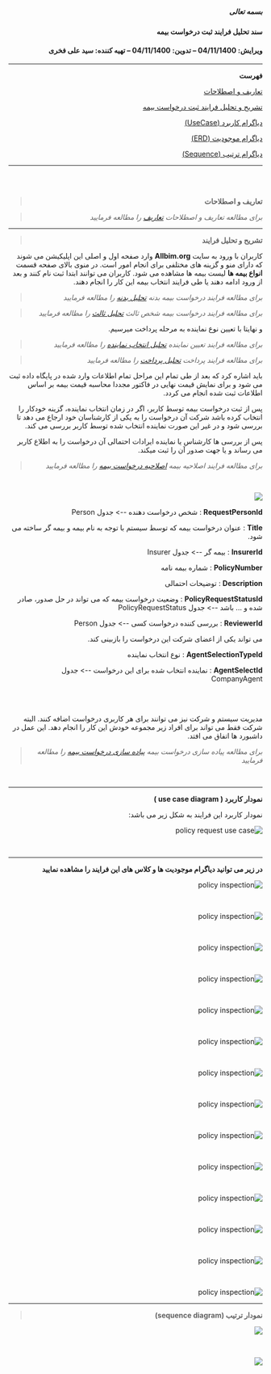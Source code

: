 <div dir="rtl" align="right">
    
    

##### بسمه تعالی

#### سند تحلیل فرایند ثبت درخواست بیمه

#### ویرایش: 04/11/1400 – تدوین: 04/11/1400 – تهیه کننده: سید علی فخری

****

**فهرست**


[تعاریف و اصطلاحات](#_Toc93951617)

[تشریح و تحلیل فرایند ثبت درخواست بیمه](#_Toc93951618)

[ دیاگرام کاربرد (UseCase)](#_Toc93951619)

[ دیاگرام موجودیت  (ERD)](#_Toc93951620)

[ دیاگرام ترتیب  (Sequence)](#_Toc93951621)






****

<br>
<br>

> **تعاریف و اصطلاحات**

> *برای مطالعه تعاریف و اصطلاحات [تعاریف](../common/CommonStructure.md) را مطالعه فرمایید*


****

> **تشریح و تحلیل فرایند**

کاربران با ورود به سایت **Allbim.org** وارد صفحه اول و اصلی این اپلیکیشن می شوند که دارای منو و گزینه های مختلفی برای انجام امور است.
در منوی بالای صفحه قسمت **انواع بیمه ها** لیست بیمه ها مشاهده می شود.
کاربران می توانند ابتدا ثبت نام کنند و بعد از ورود ادامه دهند یا طی فرایند انتخاب بیمه این کار را انجام دهند.

> *برای مطالعه فرایند درخواست بیمه بدنه [تحلیل بدنه](./BodyProcess.md) را مطالعه فرمایید*

> *برای مطالعه فرایند درخواست بیمه شخص ثالث [تحلیل ثالث](./ThirdProcess.md) را مطالعه فرمایید*

و نهایتا با تعیین نوع نماینده به مرحله پرداخت میرسیم.

> *برای مطالعه فرایند تعیین نماینده [تحلیل انتخاب نماینده](./AgentSelection.md) را مطالعه فرمایید*

> *برای مطالعه فرایند پرداخت [تحلیل پرداخت](../payment/FactorPaymentProcess.md) را مطالعه فرمایید*

باید اشاره کرد که بعد از طی تمام این مراحل تمام اطلاعات وارد شده در پایگاه داده ثبت می شود و برای نمایش قیمت نهایی در فاکتور مجددا محاسبه قیمت بیمه بر اساس اطلاعات ثبت شده انجام می کردد.


پس از ثبت درخواست بیمه توسط کاربر، اگر در زمان انتخاب نماینده، گزینه خودکار را انتخاب کرده باشد شرکت آن درخواست را به یکی از کارشناسان خود ارجاع می دهد تا بررسی شود و در غیر این صورت نماینده انتخاب شده توسط کاربر بررسی می کند.

پس از بررسی ها کارشناس یا نماینده ایرادات احتمالی آن درخواست را به اطلاع کاربر می رساند و یا جهت صدور آن را ثبت میکند.

> *برای مطالعه فرایند اصلاحیه بیمه [اصلاحیه درخواست بیمه](./PolicyRequestComment.md) را مطالعه فرمایید*

<br>

![](PolicyRequest.PNG)

**RequestPersonId** : شخص درخواست دهنده --> جدول Person

**Title** : عنوان درخواست بیمه که توسط سیستم با توجه به نام بیمه و بیمه گر ساخته می شود.

**InsurerId** : بیمه گر --> جدول Insurer

**PolicyNumber** : شماره بیمه نامه

**Description** : توضیحات احتمالی

**PolicyRequestStatusId** : وضعیت درخواست بیمه که می تواند در حل صدور، صادر شده و ... باشد --> جدول PolicyRequestStatus

**ReviewerId** : بررسی کننده درخواست کسی --> جدول Person

می تواند یکی از اعضای شرکت این درخواست را بازبینی کند.

**AgentSelectionTypeId** : نوع انتخاب نماینده  

**AgentSelectId** : نماینده انتخاب شده برای این درخواست --> جدول CompanyAgent


<br>


<br>

مدیریت سیستم و شرکت نیز می توانند برای هر کاربری درخواست اضافه کنند.
البته شرکت فقط می تواند برای افراد زیر مجموعه خودش این کار را انجام دهد. این عمل در داشبورد ها اتفاق می افتد.

> *برای مطالعه پیاده سازی درخواست بیمه [پیاده سازی درخواست بیمه](./PolicyRequestBussiness.md) را مطالعه فرمایید*

<br>


****

 **نمودار کاربرد ( use case diagram )**

نمودار کاربرد این فرایند به شکل زیر می باشد:

![](PolicyRequestUsecse.PNG "policy request use case")









<br>

****

**در زیر می توانید دیاگرام موجودیت ها و کلاس های این فرایند را مشاهده نمایید**

![](policyRequestInspection.bmp "policy inspection")


<br>

![](policyRequestIssue.bmp "policy inspection")


<br>

![](Agent.bmp "policy inspection")

<br>

![](article.bmp "policy inspection")

<br>

![](CentralRule.bmp "policy inspection")


<br>


![](CompanyInsurer.bmp "policy inspection")


<br>


![](Company.bmp "policy inspection")

<br>


![](Diagram1.bmp "policy inspection")

<br>


![](Insurance.bmp "policy inspection")


<br>


![](insuranceSlug.PNG "policy inspection")


<br>


![](InsuredRequest.bmp "policy inspection")


<br>


![](InsurerTerm.bmp "policy inspection")


<br>


![](Person.bmp "policy inspection")


<br>


![](Vehicle.bmp "policy inspection")


****


>**نمودار ترتیب (sequence diagram)**


![](Sample.PNG )



<br>

![](CompanySide.PNG )


</div>
